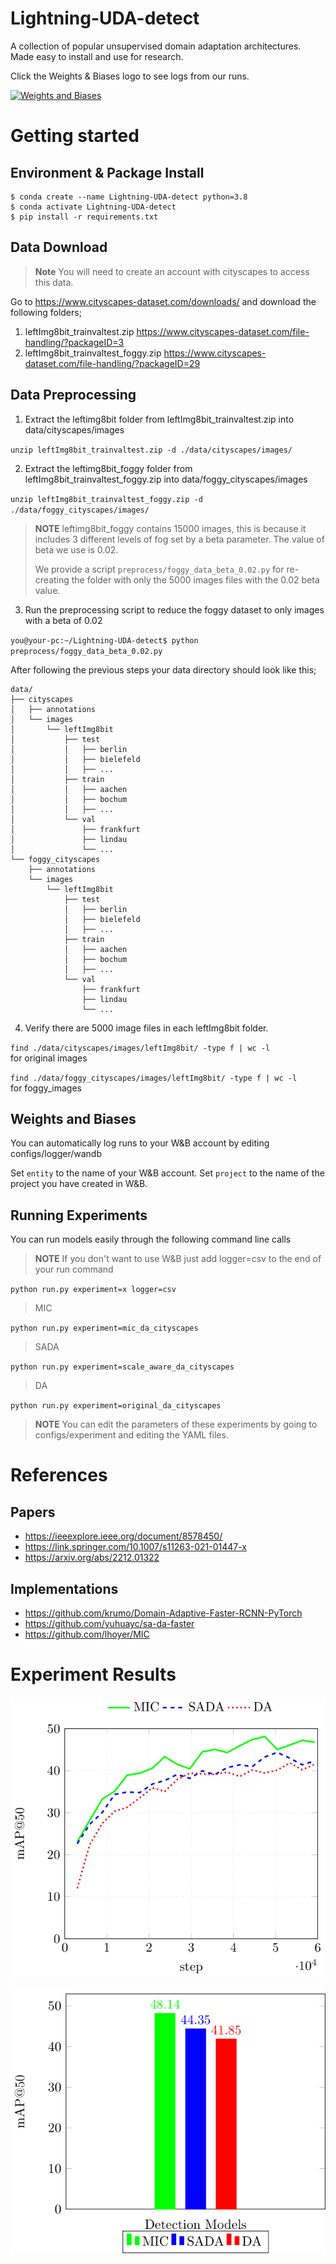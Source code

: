 # Lightning-UDA-detect
A collection of popular unsupervised domain adaptation architectures. Made easy to install and use for research.


Click the Weights & Biases logo to see logs from our runs.

<a href="https://wandb.ai/eoghan/Lightning-UDA-detect"><img alt="Weights and Biases" src="https://img.shields.io/badge/Weights_&_Biases-FFCC33?style=for-the-badge&logo=WeightsAndBiases&logoColor=black"></a>

# Getting started

## Environment & Package Install

```
$ conda create --name Lightning-UDA-detect python=3.8
$ conda activate Lightning-UDA-detect
$ pip install -r requirements.txt
```

## Data Download

> **Note**
> You will need to create an account with cityscapes to access this data.

Go to https://www.cityscapes-dataset.com/downloads/ and download the following folders;

1. leftImg8bit_trainvaltest.zip https://www.cityscapes-dataset.com/file-handling/?packageID=3
2. leftImg8bit_trainvaltest_foggy.zip https://www.cityscapes-dataset.com/file-handling/?packageID=29


## Data Preprocessing

1. Extract the leftimg8bit folder from leftImg8bit_trainvaltest.zip into data/cityscapes/images

`unzip leftImg8bit_trainvaltest.zip -d ./data/cityscapes/images/`

2. Extract the leftimg8bit_foggy folder from leftImg8bit_trainvaltest_foggy.zip into data/foggy_cityscapes/images

`unzip leftImg8bit_trainvaltest_foggy.zip -d ./data/foggy_cityscapes/images/`


> **NOTE**
>leftimg8bit_foggy contains 15000 images, this is because it includes 3 different levels of fog set by a beta parameter. The value of beta we use is 0.02. 
>
>We provide a script `preprocess/foggy_data_beta_0.02.py` for re-creating the folder with only the 5000 images files with the 0.02 beta value.

3. Run the preprocessing script to reduce the foggy dataset to only images with a beta of 0.02

`you@your-pc:~/Lightning-UDA-detect$ python preprocess/foggy_data_beta_0.02.py`

After following the previous steps your data directory should look like this;

```
data/
├── cityscapes
│   ├── annotations
│   └── images
│       └── leftImg8bit
│           ├── test
│           │   ├── berlin
│           │   ├── bielefeld
│           │   ├── ...
│           ├── train
│           │   ├── aachen
│           │   ├── bochum
│           │   ├── ...
│           └── val
│               ├── frankfurt
│               ├── lindau
│               └── ...
└── foggy_cityscapes
    ├── annotations
    └── images
        └── leftImg8bit
            ├── test
            │   ├── berlin
            │   ├── bielefeld
            │   ├── ...
            ├── train
            │   ├── aachen
            │   ├── bochum
            │   ├── ...
            └── val
                ├── frankfurt
                ├── lindau
                └── ...
```

4. Verify there are 5000 image files in each leftImg8bit folder.

`find ./data/cityscapes/images/leftImg8bit/ -type f | wc -l`  
for original images

`find ./data/foggy_cityscapes/images/leftImg8bit/ -type f | wc -l`  
for foggy_images

## Weights and Biases

You can automatically log runs to your W&B account by editing configs/logger/wandb

Set `entity` to the name of your W&B account.
Set `project` to the name of the project you have created in W&B.

## Running Experiments

You can run models easily through the following command line calls

> **NOTE**
> If you don't want to use W&B just add logger=csv to the end of your run command

`python run.py experiment=x logger=csv`

>MIC

`python run.py experiment=mic_da_cityscapes`

>SADA

`python run.py experiment=scale_aware_da_cityscapes`

>DA

`python run.py experiment=original_da_cityscapes`

> **NOTE**
>You can edit the parameters of these experiments by going to configs/experiment and editing the YAML files.

# References

## Papers

- https://ieeexplore.ieee.org/document/8578450/
- https://link.springer.com/10.1007/s11263-021-01447-x
- https://arxiv.org/abs/2212.01322

## Implementations

- https://github.com/krumo/Domain-Adaptive-Faster-RCNN-PyTorch
- https://github.com/yuhuayc/sa-da-faster
- https://github.com/lhoyer/MIC

# Experiment Results

![Mean Average Precision \@50.](/paper/lit-uda-map50.png)

![Max Mean Average Precision \@50.](/paper/map50-bar-plot.png)